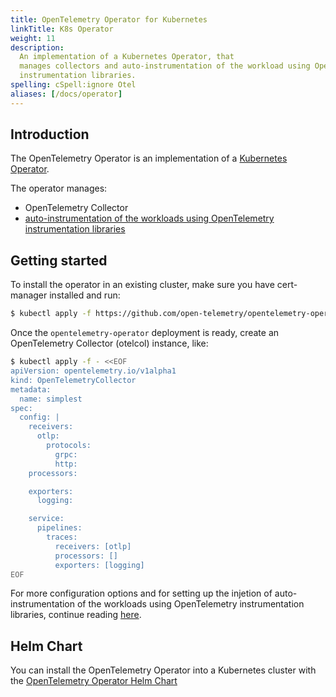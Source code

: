 ```yaml
---
title: OpenTelemetry Operator for Kubernetes
linkTitle: K8s Operator
weight: 11
description:
  An implementation of a Kubernetes Operator, that
  manages collectors and auto-instrumentation of the workload using OpenTelemetry
  instrumentation libraries.
spelling: cSpell:ignore Otel
aliases: [/docs/operator]
---
```


## Introduction

The OpenTelemetry Operator is an implementation of a [Kubernetes Operator](https://coreos.com/operators/).

The operator manages:

- OpenTelemetry Collector
- [auto-instrumentation of the workloads using OpenTelemetry instrumentation libraries](https://github.com/open-telemetry/opentelemetry-operator#opentelemetry-auto-instrumentation-injection)

## Getting started

To install the operator in an existing cluster, make sure you have cert-manager 
installed and run:

```bash
$ kubectl apply -f https://github.com/open-telemetry/opentelemetry-operator/releases/latest/download/opentelemetry-operator.yaml
```

Once the `opentelemetry-operator` deployment is ready, create an OpenTelemetry
 Collector (otelcol) instance, like:

```bash
$ kubectl apply -f - <<EOF
apiVersion: opentelemetry.io/v1alpha1
kind: OpenTelemetryCollector
metadata:
  name: simplest
spec:
  config: |
    receivers:
      otlp:
        protocols:
          grpc:
          http:
    processors:

    exporters:
      logging:

    service:
      pipelines:
        traces:
          receivers: [otlp]
          processors: []
          exporters: [logging]
EOF
```

For more configuration options and for setting up the injetion of
auto-instrumentation of the workloads using OpenTelemetry instrumentation
libraries, continue reading [here](https://github.com/open-telemetry/opentelemetry-operator/blob/main/README.md).

## Helm Chart

You can install the OpenTelemetry Operator into a Kubernetes cluster with
the [OpenTelemetry Operator Helm Chart](https://github.com/open-telemetry/opentelemetry-helm-charts/tree/main/charts/opentelemetry-operator)
